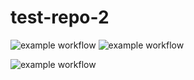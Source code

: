 # test-repo-2

![example workflow](https://github.com/esrabayramova/test-repo-2/actions/workflows/gradle.yml/badge.svg)
![example workflow](https://github.com/esrabayramova/test-repo-2/actions/workflows/blank.yml/badge.svg)



![example workflow](https://github.com/esrabayramova/test-repo-2/actions/workflows/gradle2.yml/badge.svg)

